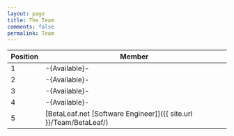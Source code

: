 ```yaml
---
layout: page
title: The Team
comments: false
permalink: Team
---
```


|Position|Member|
|---|---|
|1|-{Available}-|
|2|-{Available}-|
|3|-{Available}-|
|4|-{Available}-|
|5|[BetaLeaf.net [Software Engineer]]({{ site.url }}/Team/BetaLeaf/)|